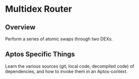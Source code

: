 # Multidex Router

## Overview

Perform a series of atomic swaps through two DEXs.

## Aptos Specific Things

Learn the various sources (git, local code, decompiled code) of dependencies, and how to invoke them in an Aptos-context.